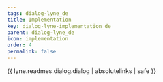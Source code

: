 ```yaml
---
tags: dialog-lyne_de
title: Implementation
key: dialog-lyne-implementation_de
parent: dialog-lyne_de
icon: implementation
order: 4
permalink: false  
---
```

{{ lyne.readmes.dialog.dialog | absolutelinks | safe }}


